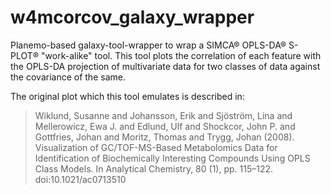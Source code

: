 # w4mcorcov_galaxy_wrapper

Planemo-based galaxy-tool-wrapper to wrap a SIMCA® OPLS-DA® S-PLOT® "work-alike" tool.
This tool plots the correlation of each feature with the OPLS-DA projection of multivariate data for two classes of data against the covariance of the same.

The original plot which this tool emulates is described in:
> Wiklund, Susanne and Johansson, Erik and Sjöström, Lina and Mellerowicz, Ewa J. and Edlund, Ulf and Shockcor, John P. and Gottfries, Johan and Moritz, Thomas and Trygg, Johan (2008). Visualization of GC/TOF-MS-Based Metabolomics Data for Identification of Biochemically Interesting Compounds Using OPLS Class Models. In Analytical Chemistry, 80 (1), pp. 115–122. doi:10.1021/ac0713510

